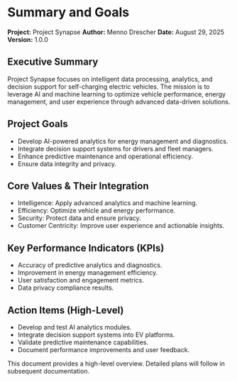 # Summary and Goals

**Project:** Project Synapse
**Author:** Menno Drescher
**Date:** August 29, 2025
**Version:** 1.0.0

## Executive Summary
Project Synapse focuses on intelligent data processing, analytics, and decision support for self-charging electric vehicles. The mission is to leverage AI and machine learning to optimize vehicle performance, energy management, and user experience through advanced data-driven solutions.

## Project Goals
- Develop AI-powered analytics for energy management and diagnostics.
- Integrate decision support systems for drivers and fleet managers.
- Enhance predictive maintenance and operational efficiency.
- Ensure data integrity and privacy.

## Core Values & Their Integration
- Intelligence: Apply advanced analytics and machine learning.
- Efficiency: Optimize vehicle and energy performance.
- Security: Protect data and ensure privacy.
- Customer Centricity: Improve user experience and actionable insights.

## Key Performance Indicators (KPIs)
- Accuracy of predictive analytics and diagnostics.
- Improvement in energy management efficiency.
- User satisfaction and engagement metrics.
- Data privacy compliance results.

## Action Items (High-Level)
- Develop and test AI analytics modules.
- Integrate decision support systems into EV platforms.
- Validate predictive maintenance capabilities.
- Document performance improvements and user feedback.

This document provides a high-level overview. Detailed plans will follow in subsequent documentation.
